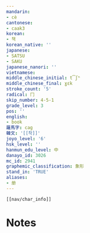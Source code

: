 ```yaml
---
mandarin:
- cè
cantonese:
- caak3
korean:
- 책
korean_native: ''
japanese:
- SATSU
- SAKU
japanese_nanori: ''
vietnamese:
middle_chinese_initial: t͡ʃʰ
middle_chinese_final: ɣɛk
stroke_count: '5'
radical: 冂
skip_number: 4-5-1
grade_level: 3
pos: ''
english:
- book
羅馬字: cag
韓文: '[[착]]'
joyo_level: '6'
hsk_level: ''
hanmun_edu_level: 中
danayo_id: 3026
mc_id: 2941
graphemic_classification: 象形
stand_in: 'TRUE'
aliases:
- 册
---
```

```meta-bind-embed
[[nav/char_info]]
```

# Notes

